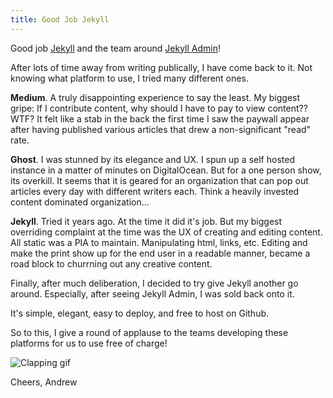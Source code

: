 ```yaml
---
title: Good Job Jekyll
---
```


Good job [Jekyll](https://jekyllrb.com/) and the team around [Jekyll Admin](https://github.com/jekyll/jekyll-admin)!

After lots of time away from writing publically, I have come back to it. Not knowing what platform to use, I tried many different ones. 

**Medium**. A truly disappointing experience to say the least. My biggest gripe: If I contribute content, why should I have to pay to view content?? WTF? It felt like a stab in the back the first time I saw the paywall appear after having published various articles that drew a non-significant "read" rate.

**Ghost**. I was stunned by its elegance and UX. I spun up a self hosted instance in a matter of minutes on DigitalOcean. But for a one person show, its overkill. It seems that it is geared for an organization that can pop out articles every day with different writers each. Think a heavily invested content dominated organization...

**Jekyll**. Tried it years ago. At the time it did it's job. But my biggest overriding complaint at the time was the UX of creating and editing content. All static was a PIA to maintain. Manipulating html, links, etc. Editing and make the print show up for the end user in a readable manner, became a road block to churrning out any creative content. 

Finally, after much deliberation, I decided to try give Jekyll another go around. Especially, after seeing Jekyll Admin, I was sold back onto it. 

It's simple, elegant, easy to deploy, and free to host on Github. 

So to this, I give a round of applause to the teams developing these platforms for us to use free of charge!

![Clapping gif](https://media.giphy.com/media/YGJBp5EgyVP9K/giphy.gif)

Cheers,
Andrew

